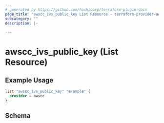 ```yaml
---
# generated by https://github.com/hashicorp/terraform-plugin-docs
page_title: "awscc_ivs_public_key List Resource - terraform-provider-awscc"
subcategory: ""
description: |-
  
---
```


# awscc_ivs_public_key (List Resource)



## Example Usage

```terraform
list "awscc_ivs_public_key" "example" {
  provider = awscc
}
```

<!-- schema generated by tfplugindocs -->
## Schema

